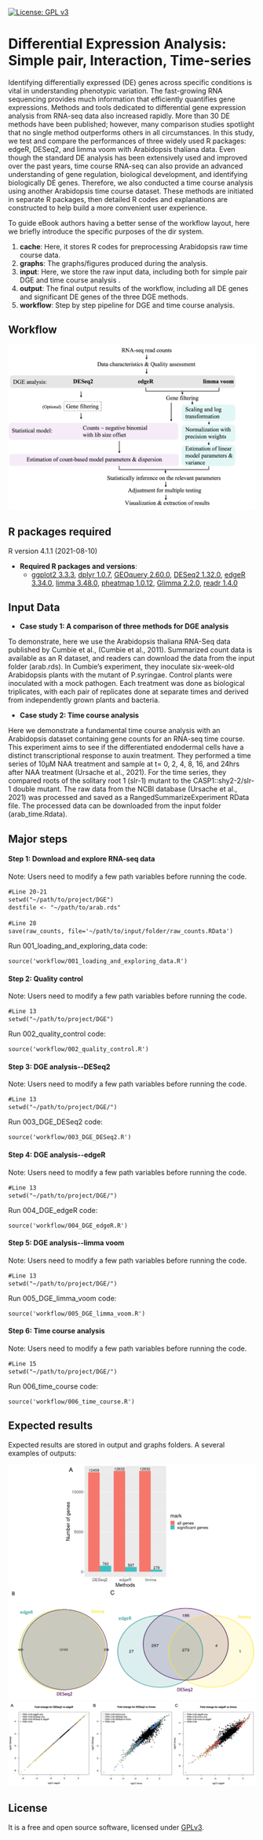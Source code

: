 [![License: GPL v3](https://img.shields.io/badge/License-GPL%20v3-blue.svg)](http://www.gnu.org/licenses/gpl-3.0)

# Differential Expression Analysis: Simple pair, Interaction, Time-series

Identifying differentially expressed (DE) genes across specific conditions is vital in understanding phenotypic variation. The fast-growing RNA sequencing provides much information that efficiently quantifies gene expressions. Methods and tools dedicated to differential gene expression analysis from RNA-seq data also increased rapidly. More than 30 DE methods have been published; however, many comparison studies spotlight that no single method outperforms others in all circumstances. In this study, we test and compare the performances of three widely used R packages: edgeR, DESeq2, and limma voom with Arabidopsis thaliana data. Even though the standard DE analysis has been extensively used and improved over the past years, time course RNA-seq can also provide an advanced understanding of gene regulation, biological development, and identifying biologically DE genes. Therefore, we also conducted a time course analysis using another Arabidopsis time course dataset. These methods are initiated in separate R packages, then detailed R codes and explanations are constructed to help build a more convenient user experience.

To guide eBook authors having a better sense of the workflow layout, here we briefly introduce the specific purposes of the dir system. 

1. __cache__: Here, it stores R codes for preprocessing Arabidopsis raw time course data.
2. __graphs__: The graphs/figures produced during the analysis.
3. __input__: Here, we store the raw input data, including both for simple pair DGE and time course analysis . 
4. __output__: The final output results of the workflow, including all DE genes and significant DE genes of the three DGE methods.
5. __workflow__: Step by step pipeline for DGE and time course analysis. 

## Workflow
![workflow](workflow/workflow.png)

## R packages required
R version 4.1.1 (2021-08-10)

- __Required R packages and versions__: 
    - [ggplot2 3.3.3](https://cran.r-project.org/web/packages/ggplot2/index.html), [dplyr 1.0.7](https://dplyr.tidyverse.org/), [GEOquery 2.60.0](https://www.bioconductor.org/packages/release/bioc/html/GEOquery.html), [DESeq2 1.32.0](https://bioconductor.org/packages/release/bioc/html/DESeq2.html), [edgeR 3.34.0](https://bioconductor.org/packages/release/bioc/html/edgeR.html), [limma 3.48.0](https://bioconductor.org/packages/release/bioc/html/limma.html), [pheatmap 1.0.12](https://cran.r-project.org/web/packages/pheatmap/index.html), [Glimma 2.2.0](https://bioconductor.org/packages/release/bioc/html/Glimma.html), [readr 1.4.0](https://readr.tidyverse.org/)


## Input Data
- __Case study 1: A comparison of three methods for DGE analysis__

To demonstrate, here we use the Arabidopsis thaliana RNA-Seq data published by Cumbie et al., (Cumbie et al., 2011). Summarized count data is available as an R dataset, and readers can download the data from the input folder (arab.rds). In Cumbie’s experiment, they inoculate six-week-old Arabidopsis plants with the mutant of P.syringae. Control plants were inoculated with a mock pathogen. Each treatment was done as biological triplicates, with each pair of replicates done at separate times and derived from independently grown plants and bacteria.

- __Case study 2: Time course analysis__

Here we demonstrate a fundamental time course analysis with an Arabidopsis dataset containing gene counts for an RNA-seq time course. This experiment aims to see if the differentiated endodermal cells have a distinct transcriptional response to auxin treatment. They performed a time series of 10µM NAA treatment and sample at t= 0, 2, 4, 8, 16, and 24hrs after NAA treatment (Ursache et al., 2021). For the time series, they compared roots of the solitary root 1 (slr-1) mutant to the CASP1::shy2-2/slr-1 double mutant. The raw data from the NCBI database (Ursache et al., 2021) was processed and saved as a RangedSummarizeExperiment RData file. The processed data can be downloaded from the input folder (arab_time.Rdata).

## Major steps

#### Step 1: Download and explore RNA-seq data

Note: Users need to modify a few path variables before running the code.
```
#Line 20-21
setwd("~/path/to/project/DGE")
destfile <- "~/path/to/arab.rds"

#Line 28
save(raw_counts, file='~/path/to/input/folder/raw_counts.RData')
```
Run 001_loading_and_exploring_data code:
```
source('workflow/001_loading_and_exploring_data.R')
```

#### Step 2: Quality control
Note: Users need to modify a few path variables before running the code.
```
#Line 13
setwd("~/path/to/project/DGE")
```
Run 002_quality_control code:
```
source('workflow/002_quality_control.R')
```

#### Step 3: DGE analysis--DESeq2
Note: Users need to modify a few path variables before running the code.
```
#Line 13
setwd("~/path/to/project/DGE/")
```
Run 003_DGE_DESeq2 code:
```
source('workflow/003_DGE_DESeq2.R')
```

#### Step 4: DGE analysis--edgeR
Note: Users need to modify a few path variables before running the code.
```
#Line 13
setwd("~/path/to/project/DGE/")
```
Run 004_DGE_edgeR code:
```
source('workflow/004_DGE_edgeR.R')
```

#### Step 5: DGE analysis--limma voom
Note: Users need to modify a few path variables before running the code.
```
#Line 13
setwd("~/path/to/project/DGE/")
```
Run 005_DGE_limma_voom code:
```
source('workflow/005_DGE_limma_voom.R')
```

#### Step 6: Time course analysis
Note: Users need to modify a few path variables before running the code.
```
#Line 15
setwd("~/path/to/project/DGE/")
```
Run 006_time_course code:
```
source('workflow/006_time_course.R')
```
## Expected results

Expected results are stored in output and graphs folders. A several examples of outputs:

![comparison of genes](graphs/15abc.png)
![more comparison](graphs/abc.png)

## License
It is a free and open source software, licensed under []() [GPLv3](https://github.com/github/choosealicense.com/blob/gh-pages/_licenses/gpl-3.0.txt).
